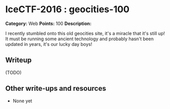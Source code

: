 # IceCTF-2016 : geocities-100

**Category:** Web
**Points:** 100
**Description:**

I recently stumbled onto this old geocities site, it's a miracle that it's still up! It must be running some ancient technology and probably hasn't been updated in years, it's our lucky day boys!

## Writeup

(TODO)

## Other write-ups and resources

* None yet